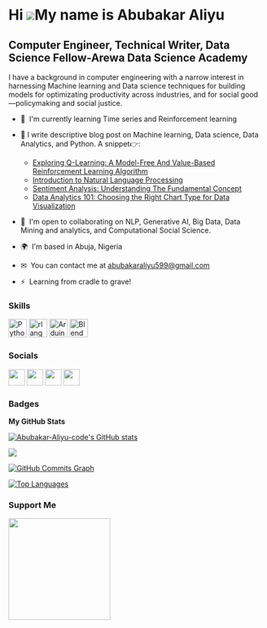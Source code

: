Hi ![](https://user-images.githubusercontent.com/18350557/176309783-0785949b-9127-417c-8b55-ab5a4333674e.gif)My name is Abubakar Aliyu
======================================================================================================================================

Computer Engineer, Technical Writer, Data Science Fellow-Arewa Data Science Academy
-----------------------------------------------------------------

I have a background in computer engineering with a narrow interest in harnessing Machine learning and Data science techniques for building models for optimizating productivity across industries, and for social good—policymaking and social justice.
* 🧠  I'm currently learning Time series and Reinforcement learning
* 📝  I write descriptive blog post on Machine learning, Data science, Data Analytics, and Python. A snippet👉:
   * [Exploring Q-Learning: A Model-Free And Value-Based Reinforcement Learning Algorithm](https://medium.com/@datathon/exploring-q-learning-a-model-free-and-value-based-reinforcement-learning-algorithm-8934e3d1ca1f)
   *  [Introduction to Natural Language Processing](https://medium.com/@datathon/introduction-to-natural-language-processing-1a71aa0be27)
   * [Sentiment Analysis: Understanding The Fundamental Concept](https://medium.com/@datathon/introduction-to-sentiment-analysis-c8cd6228313f)
   * [Data Analytics 101: Choosing the Right Chart Type for Data Visualization](https://medium.com/@datathon/python-data-analytics-tools-choosing-the-right-chart-type-for-visualization-70c0233f8f24)
  
* 🤝  I'm open to collaborating on NLP, Generative AI, Big Data, Data Mining and analytics, and Computational Social Science.
* 🌍  I'm based in Abuja, Nigeria
* ✉  You can contact me at [abubakaraliyu599@gmail.com](mailto:abubakaraliyu599@gmail.com)
* ⚡  Learning from cradle to grave!

### Skills


<p align="left">
<a href="https://www.python.org/" target="_blank" rel="noreferrer"><img src="https://raw.githubusercontent.com/danielcranney/readme-generator/main/public/icons/skills/python-colored.svg" width="36" height="36" alt="Python" /></a>
<a href="https://www.r-project.org/" target="_blank" rel="noreferrer"><img src="https://raw.githubusercontent.com/danielcranney/readme-generator/main/public/icons/skills/rlang-colored.svg" width="36" height="36" alt="rlang" /></a>
<a href="https://store.arduino.cc/?gclid=Cj0KCQjw2eilBhCCARIsAG0Pf8uueBifykWcsSS4LPESeGQfxGVKJYnzV7bz471XfknQJy_1VINVWM8aAkLtEALw_wcB" target="_blank" rel="noreferrer"><img src="https://raw.githubusercontent.com/danielcranney/readme-generator/main/public/icons/skills/arduino-colored.svg" width="36" height="36" alt="Arduino" /></a>
<a href="https://www.blender.org/" target="_blank" rel="noreferrer"><img src="https://raw.githubusercontent.com/danielcranney/readme-generator/main/public/icons/skills/blender-colored.svg" width="36" height="36" alt="Blender" /></a>
</p>


### Socials

<p align="left"> <a href="https://www.github.com/Abubakar-Aliyu-code" target="_blank" rel="noreferrer"><img src="https://raw.githubusercontent.com/danielcranney/readme-generator/main/public/icons/socials/github.svg" width="32" height="32" /></a> <a href="https://www.linkedin.com/in/aliyu-abubakarr/" target="_blank" rel="noreferrer"><img src="https://raw.githubusercontent.com/danielcranney/readme-generator/main/public/icons/socials/linkedin.svg" width="32" height="32" /></a> <a href="http://www.medium.com/@datathon" target="_blank" rel="noreferrer"><img src="https://raw.githubusercontent.com/danielcranney/readme-generator/main/public/icons/socials/medium.svg" width="32" height="32" /></a> <a href="https://www.twitter.com/https://twitter.com/Abou_Aliee" target="_blank" rel="noreferrer"><img src="https://raw.githubusercontent.com/danielcranney/readme-generator/main/public/icons/socials/twitter.svg" width="32" height="32" /></a></p>

### Badges

<b>My GitHub Stats</b>

<a href="http://www.github.com/Abubakar-Aliyu-code"><img src="https://github-readme-stats.vercel.app/api?username=Abubakar-Aliyu-code&show_icons=true&hide=&count_private=true&title_color=0891b2&text_color=ffffff&icon_color=0891b2&bg_color=1c1917&hide_border=true&show_icons=true" alt="Abubakar-Aliyu-code's GitHub stats" /></a>

<a href="http://www.github.com/Abubakar-Aliyu-code"><img src="https://github-readme-streak-stats.herokuapp.com/?user=Abubakar-Aliyu-code&stroke=ffffff&background=1c1917&ring=0891b2&fire=0891b2&currStreakNum=ffffff&currStreakLabel=0891b2&sideNums=ffffff&sideLabels=ffffff&dates=ffffff&hide_border=true" /></a>

<a href="http://www.github.com/Abubakar-Aliyu-code"><img src="https://github-readme-activity-graph.cyclic.app/graph?username=Abubakar-Aliyu-code&bg_color=1c1917&color=ffffff&line=0891b2&point=ffffff&area_color=1c1917&area=true&hide_border=true&custom_title=GitHub%20Commits%20Graph" alt="GitHub Commits Graph" /></a>

<a href="https://github.com/Abubakar-Aliyu-code" align="left"><img src="https://github-readme-stats.vercel.app/api/top-langs/?username=Abubakar-Aliyu-code&langs_count=10&title_color=0891b2&text_color=ffffff&icon_color=0891b2&bg_color=1c1917&hide_border=true&locale=en&custom_title=Top%20%Languages" alt="Top Languages" /></a>

### Support Me

<a href="https://www.buymeacoffee.com/abuali"><img src="https://cdn.buymeacoffee.com/buttons/v2/default-yellow.png" width="200" /></a>
